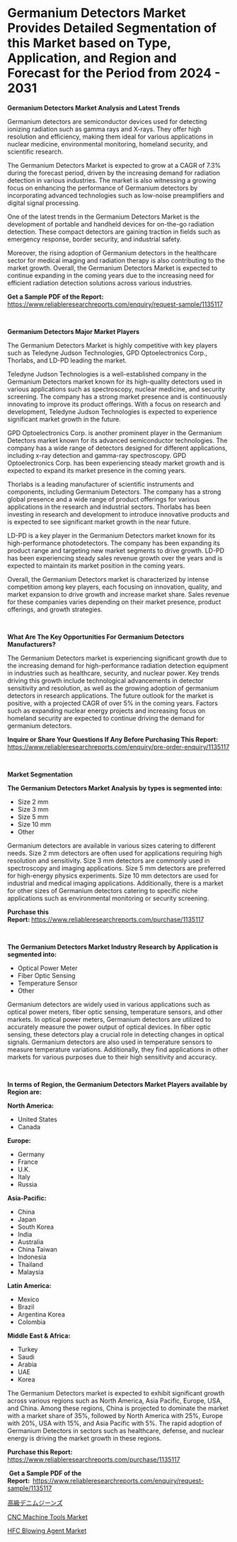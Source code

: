 <p><h1>Germanium Detectors Market Provides Detailed Segmentation of this Market based on Type, Application, and Region and Forecast for the Period from 2024 - 2031</h1></p><p><strong>Germanium Detectors Market Analysis and Latest Trends</strong></p>
<p><p>Germanium detectors are semiconductor devices used for detecting ionizing radiation such as gamma rays and X-rays. They offer high resolution and efficiency, making them ideal for various applications in nuclear medicine, environmental monitoring, homeland security, and scientific research.</p><p>The Germanium Detectors Market is expected to grow at a CAGR of 7.3% during the forecast period, driven by the increasing demand for radiation detection in various industries. The market is also witnessing a growing focus on enhancing the performance of Germanium detectors by incorporating advanced technologies such as low-noise preamplifiers and digital signal processing.</p><p>One of the latest trends in the Germanium Detectors Market is the development of portable and handheld devices for on-the-go radiation detection. These compact detectors are gaining traction in fields such as emergency response, border security, and industrial safety.</p><p>Moreover, the rising adoption of Germanium detectors in the healthcare sector for medical imaging and radiation therapy is also contributing to the market growth. Overall, the Germanium Detectors Market is expected to continue expanding in the coming years due to the increasing need for efficient radiation detection solutions across various industries.</p></p>
<p><strong>Get a Sample PDF of the Report:&nbsp;</strong> <a href="https://www.reliableresearchreports.com/enquiry/request-sample/1135117">https://www.reliableresearchreports.com/enquiry/request-sample/1135117</a></p>
<p>&nbsp;</p>
<p><strong>Germanium Detectors Major Market Players</strong></p>
<p><p>The Germanium Detectors Market is highly competitive with key players such as Teledyne Judson Technologies, GPD Optoelectronics Corp., Thorlabs, and LD-PD leading the market. </p><p>Teledyne Judson Technologies is a well-established company in the Germanium Detectors market known for its high-quality detectors used in various applications such as spectroscopy, nuclear medicine, and security screening. The company has a strong market presence and is continuously innovating to improve its product offerings. With a focus on research and development, Teledyne Judson Technologies is expected to experience significant market growth in the future.</p><p>GPD Optoelectronics Corp. is another prominent player in the Germanium Detectors market known for its advanced semiconductor technologies. The company has a wide range of detectors designed for different applications, including x-ray detection and gamma-ray spectroscopy. GPD Optoelectronics Corp. has been experiencing steady market growth and is expected to expand its market presence in the coming years.</p><p>Thorlabs is a leading manufacturer of scientific instruments and components, including Germanium Detectors. The company has a strong global presence and a wide range of product offerings for various applications in the research and industrial sectors. Thorlabs has been investing in research and development to introduce innovative products and is expected to see significant market growth in the near future.</p><p>LD-PD is a key player in the Germanium Detectors market known for its high-performance photodetectors. The company has been expanding its product range and targeting new market segments to drive growth. LD-PD has been experiencing steady sales revenue growth over the years and is expected to maintain its market position in the coming years. </p><p>Overall, the Germanium Detectors market is characterized by intense competition among key players, each focusing on innovation, quality, and market expansion to drive growth and increase market share. Sales revenue for these companies varies depending on their market presence, product offerings, and growth strategies.</p></p>
<p>&nbsp;</p>
<p><strong>What Are The Key Opportunities For Germanium Detectors Manufacturers?</strong></p>
<p><p>The Germanium Detectors market is experiencing significant growth due to the increasing demand for high-performance radiation detection equipment in industries such as healthcare, security, and nuclear power. Key trends driving this growth include technological advancements in detector sensitivity and resolution, as well as the growing adoption of germanium detectors in research applications. The future outlook for the market is positive, with a projected CAGR of over 5% in the coming years. Factors such as expanding nuclear energy projects and increasing focus on homeland security are expected to continue driving the demand for germanium detectors.</p></p>
<p><strong>Inquire or Share Your Questions If Any Before Purchasing This Report:</strong> <a href="https://www.reliableresearchreports.com/enquiry/pre-order-enquiry/1135117">https://www.reliableresearchreports.com/enquiry/pre-order-enquiry/1135117</a></p>
<p>&nbsp;</p>
<p><strong>Market Segmentation</strong></p>
<p><strong>The Germanium Detectors Market Analysis by types is segmented into:</strong></p>
<p><ul><li>Size 2 mm</li><li>Size 3 mm</li><li>Size 5 mm</li><li>Size 10 mm</li><li>Other</li></ul></p>
<p><p>Germanium detectors are available in various sizes catering to different needs. Size 2 mm detectors are often used for applications requiring high resolution and sensitivity. Size 3 mm detectors are commonly used in spectroscopy and imaging applications. Size 5 mm detectors are preferred for high-energy physics experiments. Size 10 mm detectors are used for industrial and medical imaging applications. Additionally, there is a market for other sizes of Germanium detectors catering to specific niche applications such as environmental monitoring or security screening.</p></p>
<p><strong>Purchase this Report:&nbsp;</strong><a href="https://www.reliableresearchreports.com/purchase/1135117">https://www.reliableresearchreports.com/purchase/1135117</a></p>
<p>&nbsp;</p>
<p><strong>The Germanium Detectors Market Industry Research by Application is segmented into:</strong></p>
<p><ul><li>Optical Power Meter</li><li>Fiber Optic Sensing</li><li>Temperature Sensor</li><li>Other</li></ul></p>
<p><p>Germanium detectors are widely used in various applications such as optical power meters, fiber optic sensing, temperature sensors, and other markets. In optical power meters, Germanium detectors are utilized to accurately measure the power output of optical devices. In fiber optic sensing, these detectors play a crucial role in detecting changes in optical signals. Germanium detectors are also used in temperature sensors to measure temperature variations. Additionally, they find applications in other markets for various purposes due to their high sensitivity and accuracy.</p></p>
<p>&nbsp;</p>
<p><strong>In terms of Region, the Germanium Detectors Market Players available by Region are:</strong></p>
<p>
    <p> <strong> North America: </strong>
        <ul>
            <li>United States</li>
            <li>Canada</li>
        </ul>
        </p> 
    <p> <strong> Europe: </strong>
        <ul>
            <li>Germany</li>
            <li>France</li>
            <li>U.K.</li>
            <li>Italy</li>
            <li>Russia</li>
        </ul>
        </p> 
    <p> <strong> Asia-Pacific: </strong>
        <ul>
            <li>China</li>
            <li>Japan</li>
            <li>South Korea</li>
            <li>India</li>
            <li>Australia</li>
            <li>China Taiwan</li>
            <li>Indonesia</li>
            <li>Thailand</li>
            <li>Malaysia</li>
        </ul>
        </p> 
    <p> <strong> Latin America: </strong>
        <ul>
            <li>Mexico</li>
            <li>Brazil</li>
            <li>Argentina Korea</li>
            <li>Colombia</li>
        </ul>
        </p> 
    <p> <strong> Middle East & Africa: </strong>
        <ul>
            <li>Turkey</li>
            <li>Saudi</li>
            <li>Arabia</li>
            <li>UAE</li>
            <li>Korea</li>
        </ul>
    </p>
    </p>
<p><p>The Germanium Detectors market is expected to exhibit significant growth across various regions such as North America, Asia Pacific, Europe, USA, and China. Among these regions, China is projected to dominate the market with a market share of 35%, followed by North America with 25%, Europe with 20%, USA with 15%, and Asia Pacific with 5%. The rapid adoption of Germanium Detectors in sectors such as healthcare, defense, and nuclear energy is driving the market growth in these regions.</p></p>
<p><strong>Purchase this Report: </strong><a href="https://www.reliableresearchreports.com/purchase/1135117">https://www.reliableresearchreports.com/purchase/1135117</a></p>
<p>&nbsp;<strong>Get a Sample PDF of the Report:&nbsp;&nbsp;</strong><a href="https://www.reliableresearchreports.com/enquiry/request-sample/1135117">https://www.reliableresearchreports.com/enquiry/request-sample/1135117</a></p>
<p><strong></strong></p>
<p><p><a href="https://github.com/mreklxf44233/Market-Research-Report-List-1/blob/main/703448616139.md">高級デニムジーンズ</a></p><p><a href="https://view.publitas.com/reportprime-1/cnc-machine-tools-market-furnish-information-about-market-size-market-share-market-dynamics-and-projections-spanning-from-2024-to-2031/">CNC Machine Tools Market</a></p><p><a href="https://skillful-vermicelli-b89.notion.site/HFC-Blowing-Agent-Market-Offer-Valuable-Insights-into-Market-Size-Market-Share-Market-Trends-and--9241177d95af429cbbeea012790fa075">HFC Blowing Agent Market</a></p></p>